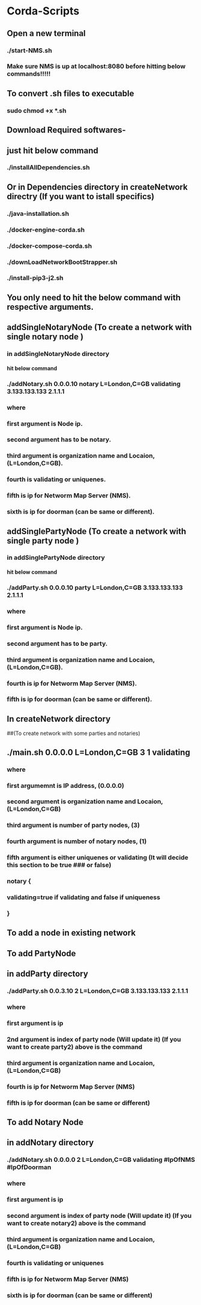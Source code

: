 # Corda-Scripts	





## Open a new terminal


### ./start-NMS.sh 

###  Make sure NMS is up at localhost:8080 before hitting below commands!!!!!




## To convert .sh files to executable

### sudo chmod +x *.sh

## Download Required softwares-

## just hit below command 

### ./installAllDependencies.sh



## Or in Dependencies directory in createNetwork directry (If you want to istall specifics)

### ./java-installation.sh


### ./docker-engine-corda.sh


### ./docker-compose-corda.sh

### ./downLoadNetworkBootStrapper.sh

### ./install-pip3-j2.sh





## You only need to hit the below command with respective arguments.


## addSingleNotaryNode (To create a network with single notary node )

### in addSingleNotaryNode directory 
#### hit below command

### ./addNotary.sh 0.0.0.10 notary L=London,C=GB validating 3.133.133.133 2.1.1.1

### where 

### first argument is Node ip.
### second argument has to be notary.
### third argument is organization name and Locaion, (L=London,C=GB).
### fourth is validating or uniquenes.
### fifth is ip for Networm Map Server (NMS).
### sixth is ip for doorman (can be same or different).

## addSinglePartyNode (To create a network with single party node )

### in addSinglePartyNode directory 
#### hit below command

### ./addParty.sh 0.0.0.10 party L=London,C=GB 3.133.133.133 2.1.1.1

### where 

### first argument is Node ip.
### second argument has to be party.
### third argument is organization name and Locaion, (L=London,C=GB).
### fourth is ip for Networm Map Server (NMS).
### fifth is ip for doorman (can be same or different).













## In createNetwork directory

##(To create network with some parties and notaries)

## ./main.sh 0.0.0.0 L=London,C=GB 3 1 validating

### where 
###   first argumemnt is IP address,  (0.0.0.0)
###   second argument is organization name and Locaion, (L=London,C=GB)
###   third argument is number of party nodes, (3)
###   fourth argument is number of notary nodes, (1)
###   fifth argument is either uniquenes or validating (It will decide this section to be true 	 ###   or false)
###	notary {
###	    validating=true if validating and false if uniqueness
###	}


## To add a node in existing network 

## To add PartyNode

## in addParty directory

### ./addParty.sh 0.0.3.10 2 L=London,C=GB  3.133.133.133 2.1.1.1

### where 

### first argument is ip
### 2nd argument is index of party node (Will update it)  (If you want to create party2) above is the command
### third argument is organization name and Locaion, (L=London,C=GB)
### fourth is ip for Networm Map Server (NMS)
### fifth is ip for doorman (can be same or different)

## To add Notary Node

## in addNotary directory

### ./addNotary.sh 0.0.0.0 2 L=London,C=GB validating #IpOfNMS #IpOfDoorman

### where 

### first argument is ip
### second argument is index of party node (Will update it)  (If you want to create notary2) above is the command
### third argument is organization name and Locaion, (L=London,C=GB)
### fourth is validating or uniquenes
### fifth is ip for Networm Map Server (NMS)
### sixth is ip for doorman (can be same or different)




